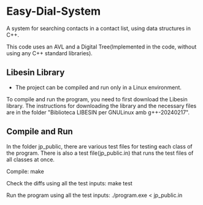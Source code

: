 # Easy-Dial-System

A system for searching contacts in a contact list, using data structures in C++.

This code uses an AVL and a Digital Tree(Implemented in the code, without using any C++ standard libraries).

## Libesin Library

* The project can be compiled and run only in a Linux environment.

To compile and run the program, you need to first download the Libesin library. The instructions for downloading the library and the necessary files are in the folder "Biblioteca LIBESIN per GNULinux amb g++-20240217".

## Compile and Run

In the folder jp_public, there are various test files for testing each class of the program. There is also a test file(jp_public.in) that runs the test files of all classes at once.

Compile: make

Check the diffs using all the test inputs: make test

Run the program using all the test inputs: ./program.exe < jp_public.in
